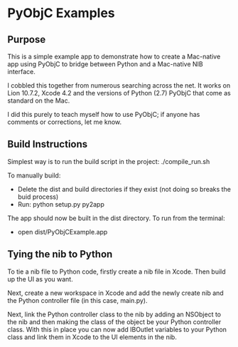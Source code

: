 PyObjC Examples
===============

Purpose
-------

This is a simple example app to demonstrate how to create a Mac-native app using PyObjC to bridge between Python and a Mac-native NIB interface.

I cobbled this together from numerous searching across the net. It works on Lion 10.7.2, Xcode 4.2 and the versions of Python (2.7) PyObjC that come as standard on the Mac.

I did this purely to teach myself how to use PyObjC; if anyone has comments or corrections, let me know.

Build Instructions
------------------

Simplest way is to run the build script in the project: ./compile_run.sh

To manually build:

* Delete the dist and build directories if they exist (not doing so breaks the buid process)
* Run: python setup.py py2app

The app should now be built in the dist directory. To run from the terminal:

* open dist/PyObjCExample.app

Tying the nib to Python
-------------------

To tie a nib file to Python code, firstly create a nib file in Xcode. Then build up the UI as you want.

Next, create a new workspace in Xcode and add the newly create nib and the Python controller file (in this case, main.py).

Next, link the Python controller class to the nib by adding an NSObject to the nib and then making the class of the object be your Python controller class. With this in place you can now add IBOutlet variables to your Python class and link them in Xcode to the UI elements in the nib.
